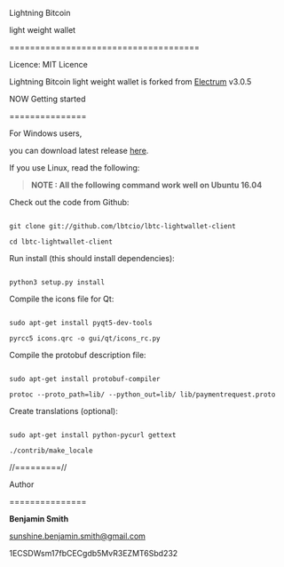 Lightning Bitcoin 


light weight wallet

=====================================



Licence: MIT Licence


Lightning Bitcoin light weight wallet is forked from [Electrum](https://github.com/spesmilo/electrum) v3.0.5




NOW Getting started

===============



For Windows users,

you can download latest release [here](http://downloadwallet.lbtc.io/index.php/s/HvkFNyCqVu3oc0r/downloads).



If you  use Linux, read the following:


> **NOTE :  All the following command work well on Ubuntu 16.04**

Check out the code from Github:
```

git clone git://github.com/lbtcio/lbtc-lightwallet-client

cd lbtc-lightwallet-client
```

Run install (this should install dependencies):
```

python3 setup.py install
```

Compile the icons file for Qt:
```

sudo apt-get install pyqt5-dev-tools

pyrcc5 icons.qrc -o gui/qt/icons_rc.py
```

Compile the protobuf description file:
```

sudo apt-get install protobuf-compiler

protoc --proto_path=lib/ --python_out=lib/ lib/paymentrequest.proto
```

Create translations (optional):
```

sudo apt-get install python-pycurl gettext

./contrib/make_locale

```

  
//=========//


Author

===============


**Benjamin Smith**


sunshine.benjamin.smith@gmail.com


1ECSDWsm17fbCECgdb5MvR3EZMT6Sbd232
